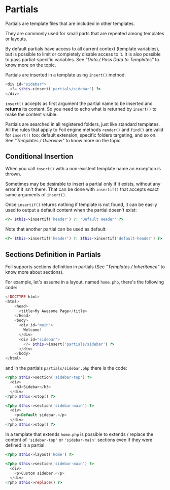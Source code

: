 <!--
currentMenu: "partials"
currentSection: "Templates"
title: "Partials"
-->

# Partials

Partials are template files that are included in other templates.

They are commonly used for small parts that are repeated among templates or layouts.

By default partials have access to all current context (template variables), but is possible to limit or completely
disable access to it. It is also possible to pass partial-specific variables.
See *"Data / Pass Data to Templates"* to know more on the topic.

Partials are inserted in a template using `insert()` method.

```php
<div id="sidebar">
  <?= $this->insert('partials/sidebar') ?>
</div>
```

`insert()` accepts as first argument the partial name to be inserted and **returns** its content.
So you need to echo what is returned by `insert()` to make the content visible.

Partials are searched in all registered folders, just like standard templates. All the rules that apply to Foil engine methods `render()` and `find()` are valid for `insert()` too: default extension, specific folders targeting, and so on.
See *"Templates / Overview"* to know more on the topic.

## Conditional Insertion

When you call `insert()` with a non-existent template name an exception is thrown.

Sometimes may be desirable to insert a partial only if it exists, without any error if it isn't there.
That can be done with `insertif()` that accepts exact same arguments of `insert()`.

Once `insertif()` returns nothing if template is not found, it can be easily used to output a default content when the partial doesn't exist:

```php
<?= $this->insertif('header') ?: 'Default Header' ?>
```

Note that another partial can be used as default:

```php
<?= $this->insertif('header') ?: $this->insertif('default-header') ?>
```

## Sections Definition in Partials

Foil supports sections definition in partials (See *"Templates / Inheritance"* to know more about sections).

For example, let's assume in a layout, named `home.php`, there's the following code:

```php
<!DOCTYPE html>
<html>
    <head>
      <title>My Awesome Page</title>
    </head>
    <body>
      <div id="main">
        Welcome!
      </div>
      <div id="sidebar">
        <?= $this->insert('partials/sidebar') ?>
      </div>
    </body>
</html>
```

and in the partials `partials/sidebar.php` there is the code:

```php
<?php $this->section('sidebar-top') ?>
  <div>
    <h3>Sidebar</h3>
  </div>
<?php $this->stop() ?>

<?php $this->section('sidebar-main') ?>
  <div>
    <p>Default sidebar.</p>
  </div>
<?php $this->stop() ?>
```

In a template that extends `home.php` is possible to extends / replace the content of `'sidebar-top'` or `'sidebar-main'`
sections even if they were defined in a partial:

```php
<?php $this->layout('home') ?>

<?php $this->section('sidebar-main') ?>
  <div>
    <p>Custom sidebar.</p>
  </div>
<?php $this->replace() ?>
```
